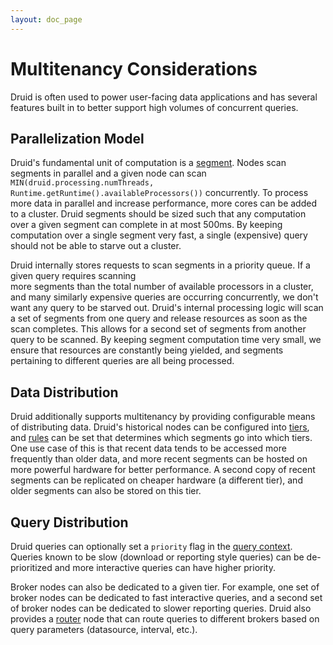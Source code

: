 ```yaml
---
layout: doc_page
---
```

# Multitenancy Considerations

Druid is often used to power user-facing data applications and has several features built in to better support high 
volumes of concurrent queries.

## Parallelization Model

Druid's fundamental unit of computation is a [segment](../design/segments.html). Nodes scan segments in parallel and a 
given node can scan `MIN(druid.processing.numThreads, Runtime.getRuntime().availableProcessors())` concurrently. To 
process more data in parallel and increase performance, more cores can be added to a cluster. Druid segments 
should be sized such that any computation over a given segment can complete in at most 500ms. By keeping computation over 
a single segment very fast, a single (expensive) query should not be able to starve out a cluster.

Druid internally stores requests to scan segments in a priority queue. If a given query requires scanning  
more segments than the total number of available processors in a cluster, and many similarly expensive queries are occurring 
concurrently, we don't want any query to be starved out. Druid's internal processing logic will scan a set of segments from one query and release resources as soon as the scan completes. 
This allows for a second set of segments from another query to be scanned. By keeping segment computation time very small, we ensure 
that resources are constantly being yielded, and segments pertaining to different queries are all being processed. 

## Data Distribution

Druid additionally supports multitenancy by providing configurable means of distributing data. Druid's historical nodes 
can be configured into [tiers](../operations/rule-configuration.html), and [rules](../operations/rule-configuration.html) 
can be set that determines which segments go into which tiers. One use case of this is that recent data tends to be accessed 
more frequently than older data, and more recent segments can be hosted on more powerful hardware for better performance. 
A second copy of recent segments can be replicated on cheaper hardware (a different tier), and older segments can also be 
stored on this tier.

## Query Distribution

Druid queries can optionally set a `priority` flag in the [query context](../querying/query-context.html). Queries known to be 
slow (download or reporting style queries) can be de-prioritized and more interactive queries can have higher priority. 

Broker nodes can also be dedicated to a given tier. For example, one set of broker nodes can be dedicated to fast interactive queries, 
and a second set of broker nodes can be dedicated to slower reporting queries. Druid also provides a [router](../development/router.html) 
node that can route queries to different brokers based on query parameters (datasource, interval, etc.).  

